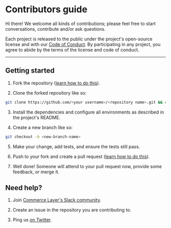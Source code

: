 # Contributors guide

Hi there! We welcome all kinds of contributions; please feel free to start conversations, contribute and/or ask questions.

Each project is released to the public under the project's open-source license and with our [Code of Conduct](#). By participating in any project, you agree to abide by the terms of the license and code of conduct.

---

## Getting started

1. Fork the repository ([learn how to do this](https://help.github.com/articles/fork-a-repo)).

2. Clone the forked repository like so:

```bash
git clone https://github.com/<your username>/<repository name>.git && cd repository name
```

3. Install the dependencies and configure all environments as described in the project's README.

4. Create a new branch like so:

```bash
git checkout -b <new-branch-name>
```

5. Make your change, add tests, and ensure the tests still pass.

6. Push to your fork and create a pull request ([learn how to do this](https://docs.github.com/en/github/collaborating-with-issues-and-pull-requests/creating-a-pull-request)).

7. Well done! Someone will attend to your pull request now, provide some feedback, or merge it.


## Need help?

1. Join [Commerce Layer's Slack community](https://slack.commercelayer.app).

2. Create an issue in the repository you are contributing to.

3. Ping us [on Twitter](https://twitter.com/commercelayer).
